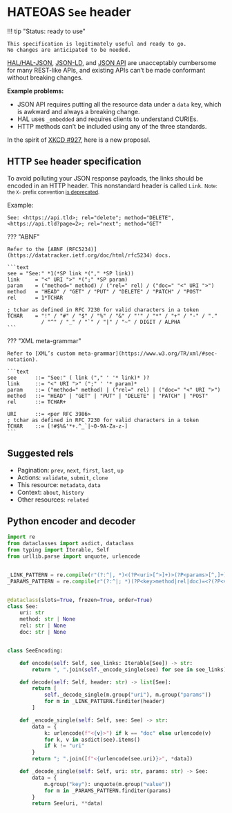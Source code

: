 # HATEOAS `See` header

!!! tip "Status: ready to use"

    This specification is legitimately useful and ready to go.
    No changes are anticipated to be needed.

[HAL/HAL-JSON](https://stateless.group/hal_specification.html),
[JSON-LD](https://json-ld.org/), and
[JSON API](https://jsonapi.org/)
are unacceptably cumbersome for many REST-like APIs,
and existing APIs can’t be made conformant without breaking changes.

<b>Example problems:</b>

- JSON API requires putting all the resource data under a `data` key,
  which is awkward and always a breaking change.
- HAL uses `_embedded` and requires clients to understand CURIEs.
- HTTP methods can’t be included using any of the three standards.

In the spirit of [XKCD #927](https://xkcd.com/927/), here is a new proposal.

## HTTP `See` header specification

To avoid polluting your JSON response payloads, the links should be encoded in an HTTP header.
This nonstandard header is called `Link`.
<small>
Note: the `X-` prefix convention [is deprecated](https://datatracker.ietf.org/doc/html/rfc6648).
</small>

Example:

```text
See: <https://api.tld>; rel="delete"; method="DELETE", <https://api.tld?page=2>; rel="next"; method="GET"
```

??? "ABNF"

    Refer to the [ABNF (RFC5234)](https://datatracker.ietf.org/doc/html/rfc5234) docs.

    ```text
    see = "See:" *1(*SP link *("," *SP link))
    link     = "<" URI ">" *(";" *SP param)
    param    = ("method=" method) / ("rel=" rel) / ("doc=" "<" URI ">")
    method   = "HEAD" / "GET" / "PUT" / "DELETE" / "PATCH" / "POST"
    rel      = 1*TCHAR

    ; tchar as defined in RFC 7230 for valid characters in a token
    TCHAR    = "!" / "#" / "$" / "%" / "&" / "'" / "*" / "+" / "-" / "."
               / "^" / "_" / "`" / "|" / "~" / DIGIT / ALPHA
    ```

??? "XML meta-grammar"

    Refer to [XML’s custom meta-grammar](https://www.w3.org/TR/xml/#sec-notation).

    ```text
    see      ::= "See:" ( link ("," ' '* link)* )?
    link     ::= "<" URI ">" (";" ' '* param)*
    param    ::= ("method=" method) | ("rel=" rel) | ("doc=" "<" URI ">")
    method   ::= "HEAD" | "GET" | "PUT" | "DELETE" | "PATCH" | "POST"
    rel      ::= TCHAR+

    URI      ::= <per RFC 3986>
    ; tchar as defined in RFC 7230 for valid characters in a token
    TCHAR    ::= [!#$%&'*+.^_`|~0-9A-Za-z-]
    ```

## Suggested rels

- Pagination: `prev`, `next`, `first`, `last`, `up`
- Actions: `validate`, `submit`, `clone`
- This resource: `metadata`, `data`
- Context: `about`, `history`
- Other resources: `related`


## Python encoder and decoder

```python
import re
from dataclasses import asdict, dataclass
from typing import Iterable, Self
from urllib.parse import unquote, urlencode


_LINK_PATTERN = re.compile(r"(?:^|, *)<(?P<uri>[^>]+)>(?P<params>[^,]+)")
_PARAMS_PATTERN = re.compile(r"(?:^|; *)(?P<key>method|rel|doc)=<?(?P<value>[^ ;>]+)>?")


@dataclass(slots=True, frozen=True, order=True)
class See:
    uri: str
    method: str | None
    rel: str | None
    doc: str | None


class SeeEncoding:

    def encode(self: Self, see_links: Iterable[See]) -> str:
        return ", ".join(self._encode_single(see) for see in see_links)

    def decode(self: Self, header: str) -> list[See]:
        return [
            self._decode_single(m.group("uri"), m.group("params"))
            for m in _LINK_PATTERN.finditer(header)
        ]

    def _encode_single(self: Self, see: See) -> str:
        data = {
            k: urlencode(f"<{v}>") if k == "doc" else urlencode(v)
            for k, v in asdict(see).items()
            if k != "uri"
        }
        return "; ".join([f"<{urlencode(see.uri)}>", *data])

    def _decode_single(self: Self, uri: str, params: str) -> See:
        data = {
            m.group("key"): unquote(m.group("value"))
            for m in _PARAMS_PATTERN.finditer(params)
        }
        return See(uri, **data)
```
